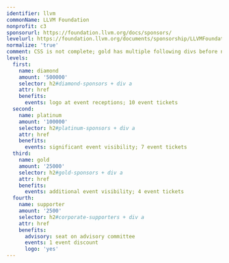 ```yaml
---
identifier: llvm
commonName: LLVM Foundation
nonprofit: c3
sponsorurl: https://foundation.llvm.org/docs/sponsors/
levelurl: https://foundation.llvm.org/documents/sponsorship/LLVMFoundation-Sponsorship-20190802.pdf
normalize: 'true'
comment: CSS is not complete; gold has multiple following divs before next tier
levels:
  first:
    name: diamond
    amount: '500000'
    selector: h2#diamond-sponsors + div a
    attr: href
    benefits:
      events: logo at event receptions; 10 event tickets
  second:
    name: platinum
    amount: '100000'
    selector: h2#platinum-sponsors + div a
    attr: href
    benefits:
      events: significant event visibility; 7 event tickets
  third:
    name: gold
    amount: '25000'
    selector: h2#gold-sponsors + div a
    attr: href
    benefits:
      events: additional event visibility; 4 event tickets
  fourth:
    name: supporter
    amount: '2500'
    selector: h2#corporate-supporters + div a
    attr: href
    benefits:
      advisory: seat on advisory committee
      events: 1 event discount
      logo: 'yes'
---
```

